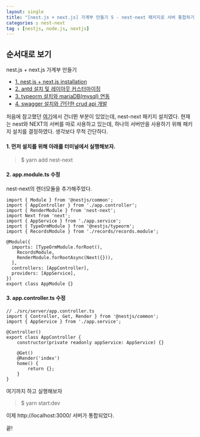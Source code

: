 ```yaml
---
layout: single
title: "[nest.js + next.js] 가계부 만들기 5 - nest-next 패키지로 서버 통합하기"
categories : nest-next
tag : [nestjs, node.js, nextjs]
---
```


## 순서대로 보기
nest.js + next.js 가계부 만들기                                            
- [1. nest.js + next.js installation](https://iamhmin.github.io/nestjs/housekeeping-book-1/) 
- [2. antd 설치 및 레이아웃 커스터마이징 ](https://iamhmin.github.io/nestjs/housekeeping-book-2/)       
- [3. typeorm 설치와 mariaDB(mysql) 연동 ](https://iamhmin.github.io/nestjs/housekeeping-book-3/) 
- [4. swagger 설치와 간단한 crud api 개발 ](https://iamhmin.github.io/nestjs/housekeeping-book-4/)  


처음에 참고했던 [여기](https://dev.to/yakovlev_alexey/creating-a-project-with-nestjs-nextjs-3i1i)에서 건너뛴 부분이 있었는데, nest-next 패키지 설치였다. 현재는 nest와 NEXT의 서버를 따로 사용하고 있는데, 하나의 서버만을 사용하기 위해 패키지 설치를 결정하였다. 생각보다 무척 간단하다.

#### 1. 먼저 설치를 위해 아래를 터미널에서 실행해보자.

>$ yarn add nest-next

#### 2. app.module.ts 수정
nest-next의 렌더모듈을 추가해주었다.


```
import { Module } from '@nestjs/common';
import { AppController } from './app.controller';
import { RenderModule } from 'nest-next';
import Next from 'next';
import { AppService } from './app.service';
import { TypeOrmModule } from '@nestjs/typeorm';
import { RecordsModule } from './records/records.module';

@Module({
  imports: [TypeOrmModule.forRoot(), 
    RecordsModule,
    RenderModule.forRootAsync(Next({})),
  ],
  controllers: [AppController],
  providers: [AppService],
})
export class AppModule {}

```


#### 3. app.controller.ts 수정



```
// ./src/server/app.controller.ts
import { Controller, Get, Render } from '@nestjs/common';
import { AppService } from './app.service';

@Controller()
export class AppController {
    constructor(private readonly appService: AppService) {}

    @Get()
    @Render('index')
    home() {
        return {};
    }
}
```

여기까지 하고 실행해보자

>$ yarn start:dev

이제 http://localhost:3000/ 서버가 통합되었다.


끝!



